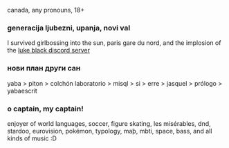 canada, any pronouns, 18+

### generacija ljubezni, upanja, novi val
I survived girlbossing into the sun, paris gare du nord, and the implosion of the [luke black discord server](https://discord.gg/lukeblackmusic)

### нови план други сан
yaba > piton > colchón laboratorio > misql > si > erre > jasquel > prólogo > yabaescrit

### o captain, my captain!
enjoyer of world languages, soccer, figure skating, les misérables, dnd, stardoo, eurovision, pokémon, typology, maþ, mbti, space, bass, and all kinds of music :D
